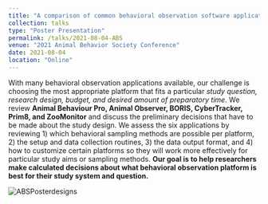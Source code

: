 ```yaml
---
title: "A comparison of common behavioral observation software applications and recommendations for use"
collection: talks
type: "Poster Presentation"
permalink: /talks/2021-08-04-ABS
venue: "2021 Animal Behavior Society Conference"
date: 2021-08-04
location: "Online"
---
```

With many behavioral observation applications available, our challenge is choosing the most appropriate platform that fits a particular _study question, research design, budget, and desired amount of preparatory time_. We review **Animal Behaviour Pro, Animal Observer, BORIS, CyberTracker, Prim8, and ZooMonitor** and discuss the preliminary decisions that have to be made about the study design. We assess the six applications by reviewing 1) which behavioral sampling methods are possible per platform, 2) the setup and data collection routines, 3) the data output format, and 4) how to customize certain platforms so they will work more effectively for particular study aims or sampling methods. **Our goal is to help researchers make calculated decisions about what behavioral observation platform is best for their study system and question.** 

![ABSPosterdesigns](https://user-images.githubusercontent.com/78130420/128659068-92ca8f62-c835-4d73-a670-6ea931cdc97c.jpg)
